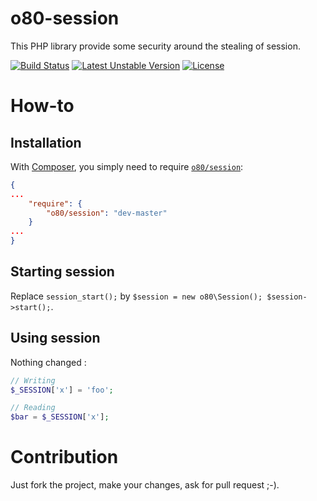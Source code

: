 # o80-session

This PHP library provide some security around the stealing of session.

[![Build Status](https://travis-ci.org/olivierperez/o80-session.svg)](https://travis-ci.org/olivierperez/o80-session)
[![Latest Unstable Version](https://poser.pugx.org/o80/session/v/unstable.svg)](https://packagist.org/packages/o80/session)
[![License](https://poser.pugx.org/o80/session/license.svg)](https://packagist.org/packages/o80/session)

# How-to

## Installation

With [Composer](http://getcomposer.org/), you simply need to require [`o80/session`](https://packagist.org/packages/o80/session):

```json
{
...
    "require": {
        "o80/session": "dev-master"
    }
...
}
```

## Starting session

Replace `session_start();` by `$session = new o80\Session(); $session->start();`.

## Using session

Nothing changed :

```php
// Writing
$_SESSION['x'] = 'foo';

// Reading
$bar = $_SESSION['x'];
```

# Contribution

Just fork the project, make your changes, ask for pull request ;-).
